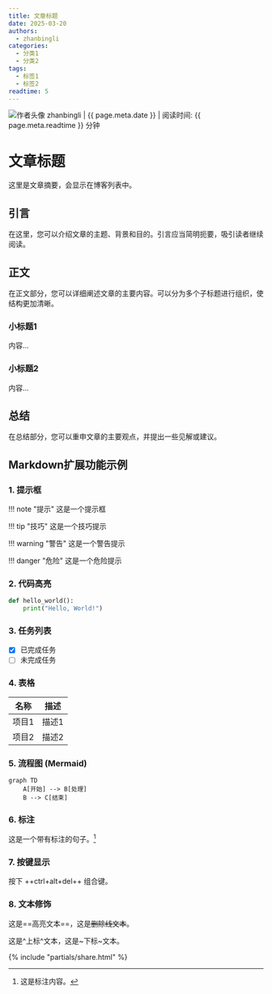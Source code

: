 ```yaml
---
title: 文章标题
date: 2025-03-20
authors:
  - zhanbingli
categories:
  - 分类1
  - 分类2
tags:
  - 标签1
  - 标签2
readtime: 5
---
```


<!-- 文章头部元信息显示 -->
<div class="article-meta">
  <img class="author-avatar" src="https://github.com/zhanbingli.png" alt="作者头像">
  <span class="author-name">zhanbingli</span>
  <span class="meta-divider">|</span>
  <span class="publish-date">{{ page.meta.date }}</span>
  <span class="meta-divider">|</span>
  <span class="read-time">阅读时间: {{ page.meta.readtime }} 分钟</span>
</div>

# 文章标题

<!-- 摘要 -->

这里是文章摘要，会显示在博客列表中。

<!-- more -->

## 引言

在这里，您可以介绍文章的主题、背景和目的。引言应当简明扼要，吸引读者继续阅读。

## 正文

在正文部分，您可以详细阐述文章的主要内容。可以分为多个子标题进行组织，使结构更加清晰。

### 小标题1

内容...

### 小标题2

内容...

## 总结

在总结部分，您可以重申文章的主要观点，并提出一些见解或建议。

<!-- 注释：以下是一些常用的Markdown扩展功能示例 -->

## Markdown扩展功能示例

### 1. 提示框

!!! note "提示"
    这是一个提示框

!!! tip "技巧"
    这是一个技巧提示

!!! warning "警告"
    这是一个警告提示

!!! danger "危险"
    这是一个危险提示

### 2. 代码高亮

```python
def hello_world():
    print("Hello, World!")
```

### 3. 任务列表

- [x] 已完成任务
- [ ] 未完成任务

### 4. 表格

| 名称 | 描述 |
| ---- | ---- |
| 项目1 | 描述1 |
| 项目2 | 描述2 |

### 5. 流程图 (Mermaid)

```mermaid
graph TD
    A[开始] --> B[处理]
    B --> C[结束]
```

### 6. 标注

这是一个带有标注的句子。[^1]

[^1]: 这是标注内容。

### 7. 按键显示

按下 ++ctrl+alt+del++ 组合键。

### 8. 文本修饰

这是==高亮文本==，这是~~删除线文本~~。

这是^上标^文本，这是~下标~文本。

<!-- 在文章底部引入社交分享按钮 -->
{% include "partials/share.html" %}
